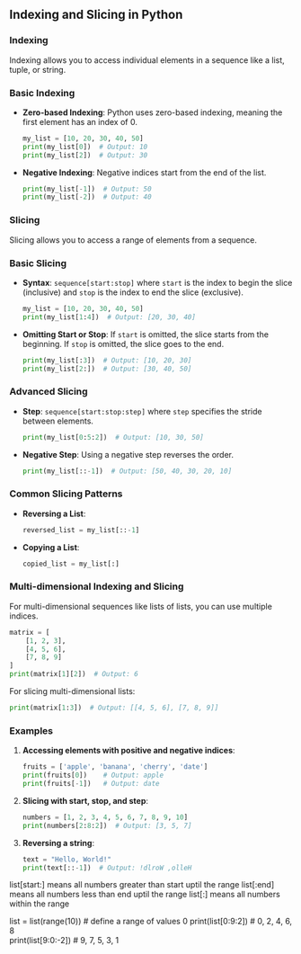 ## Indexing and Slicing in Python

### Indexing
Indexing allows you to access individual elements in a sequence like a list, tuple, or string.

### Basic Indexing
- **Zero-based Indexing**: Python uses zero-based indexing, meaning the first element has an index of 0.
  ```python
  my_list = [10, 20, 30, 40, 50]
  print(my_list[0])  # Output: 10
  print(my_list[2])  # Output: 30
  ```
- **Negative Indexing**: Negative indices start from the end of the list.
  ```python
  print(my_list[-1])  # Output: 50
  print(my_list[-2])  # Output: 40
  ```

### Slicing
Slicing allows you to access a range of elements from a sequence.

### Basic Slicing
- **Syntax**: `sequence[start:stop]` where `start` is the index to begin the slice (inclusive) and `stop` is the index to end the slice (exclusive).
  ```python
  my_list = [10, 20, 30, 40, 50]
  print(my_list[1:4])  # Output: [20, 30, 40]
  ```
- **Omitting Start or Stop**: If `start` is omitted, the slice starts from the beginning. If `stop` is omitted, the slice goes to the end.
  ```python
  print(my_list[:3])  # Output: [10, 20, 30]
  print(my_list[2:])  # Output: [30, 40, 50]
  ```

### Advanced Slicing
- **Step**: `sequence[start:stop:step]` where `step` specifies the stride between elements.
  ```python
  print(my_list[0:5:2])  # Output: [10, 30, 50]
  ```
- **Negative Step**: Using a negative step reverses the order.
  ```python
  print(my_list[::-1])  # Output: [50, 40, 30, 20, 10]
  ```

### Common Slicing Patterns
- **Reversing a List**:
  ```python
  reversed_list = my_list[::-1]
  ```
- **Copying a List**:
  ```python
  copied_list = my_list[:]
  ```

### Multi-dimensional Indexing and Slicing
For multi-dimensional sequences like lists of lists, you can use multiple indices.
```python
matrix = [
    [1, 2, 3],
    [4, 5, 6],
    [7, 8, 9]
]
print(matrix[1][2])  # Output: 6
```
For slicing multi-dimensional lists:
```python
print(matrix[1:3])  # Output: [[4, 5, 6], [7, 8, 9]]
```

### Examples
1. **Accessing elements with positive and negative indices**:
   ```python
   fruits = ['apple', 'banana', 'cherry', 'date']
   print(fruits[0])    # Output: apple
   print(fruits[-1])   # Output: date
   ```

2. **Slicing with start, stop, and step**:
   ```python
   numbers = [1, 2, 3, 4, 5, 6, 7, 8, 9, 10]
   print(numbers[2:8:2])  # Output: [3, 5, 7]
   ```

3. **Reversing a string**:
   ```python
   text = "Hello, World!"
   print(text[::-1])  # Output: !dlroW ,olleH
   ```

  list[start:] means all numbers greater than start uptil the range
  list[:end] means all numbers less than end uptil the range
  list[:] means all numbers within the range


list = list(range(10)) # define a range of values 0
print(list[0:9:2])  # 0, 2, 4, 6, 8  
print(list[9:0:-2])  # 9, 7, 5, 3, 1